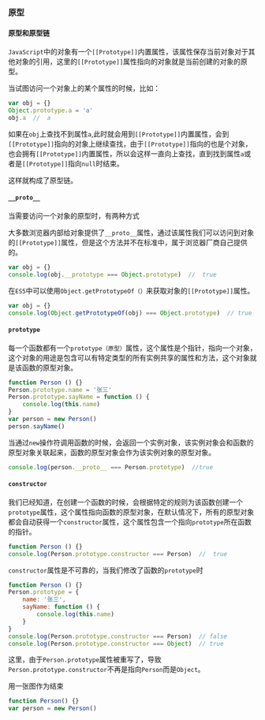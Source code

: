 ### 原型

#### 原型和原型链

`JavaScript`中的对象有一个`[[Prototype]]`内置属性，该属性保存当前对象对于其他对象的引用，这里的`[[Prototype]]`属性指向的对象就是当前创建的对象的原型。

当试图访问一个对象上的某个属性的时候，比如：

```js
var obj = {}
Object.prototype.a = 'a'
obj.a  //  a
```

如果在`obj`上查找不到属性`a`,此时就会用到`[[Prototype]]`内置属性，会到`[[Prototype]]`指向的对象上继续查找，由于`[[Prototype]]`指向的也是个对象，也会拥有`[[Prototype]]`内置属性，所以会这样一直向上查找，直到找到属性`a`或者是`[[Prototype]]`指向`null`时结束。

这样就构成了原型链。

#### `__proto__`

当需要访问一个对象的原型时，有两种方式

大多数浏览器内部给对象提供了`__proto__`属性，通过该属性我们可以访问到对象的`[[Prototype]]`属性，但是这个方法并不在标准中，属于浏览器厂商自己提供的。

```js
var obj = {}
console.log(obj.__prototype === Object.prototype)  //  true
```



在`ES5`中可以使用`Object.getPrototypeOf（）`来获取对象的`[[Prototype]]`属性。

```js
var obj = {}
console.log(Object.getPrototypeOf(obj) === Object.prototype)  // true
```

#### `prototype`

每一个函数都有一个`prototype（原型）`属性，这个属性是个指针，指向一个对象，这个对象的用途是包含可以有特定类型的所有实例共享的属性和方法，这个对象就是该函数的原型对象。

```js
function Person () {}
Person.prototype.name = '张三'
Person.prototype.sayName = function () {
    console.log(this.name)
}
var person = new Person()
person.sayName()
```

当通过`new`操作符调用函数的时候，会返回一个实例对象，该实例对象会和函数的原型对象关联起来，函数的原型对象会作为该实例对象的原型对象。

```js
console.log(person.__proto__ === Person.prototype)  //true
```

#### `constructor`

我们已经知道，在创建一个函数的时候，会根据特定的规则为该函数创建一个`prototype`属性，这个属性指向函数的原型对象，在默认情况下，所有的原型对象都会自动获得一个`constructor`属性，这个属性包含一个指向`prototype`所在函数的指针。

```js
function Person () {}
console.log(Person.prototype.constructor === Person)  //  true
```

`constructor`属性是不可靠的，当我们修改了函数的`prototype`时

```js
function Person () {}
Person.prototype = {
    name: '张三',
    sayName: function () {
        console.log(this.name)
    }
}
console.log(Person.prototype.constructor === Person)  // false
console.log(Person.prototype.constructor === Object)  // true
```

这里，由于`Person.prototype`属性被重写了，导致`Person.prototype.constructor`不再是指向`Person`而是`Object`。

用一张图作为结束

```js
function Person() {}
var person = new Person()
```



